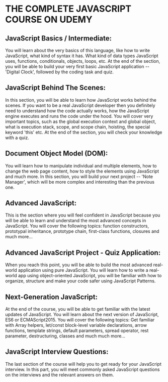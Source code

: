 # THE COMPLETE JAVASCRIPT COURSE ON UDEMY

## JavaScript Basics / Intermediate:

You will learn about the very basics of this language, like how to write JavaScript, what kind of syntax it has. What kind of data types JavaScript uses, functions, conditionals, objects, loops, etc. At the end of the section, you will be able to build your very first basic JavaScript application -- 'Digital Clock', followed by the coding task and quiz.

## JavaScript Behind The Scenes:

In this section, you will be able to learn how JavaScript works behind the scenes. If you want to be a real JavaScript developer then you definitely need to understand how the code actually works, how the JavaScript engine executes and runs the code under the hood. You will cover very important topics, such as the global execution context and global object, what is execution stack, scope, and scope chain, hoisting, the special keyword 'this' etc. At the end of the section, you will check your knowledge with a quiz.

## Document Object Model (DOM):

You will learn how to manipulate individual and multiple elements, how to change the web page content, how to style the elements using JavaScript and much more. In this section, you will build your next project -- 'Note Manager', which will be more complex and interesting than the previous one.

## Advanced JavaScript:

This is the section where you will feel confident in JavaScript because you will be able to learn and understand the most advanced concepts in JavaScript. You will cover the following topics: function constructors, prototypal inheritance, prototype chain, first-class functions, closures and much more...

## Advanced JavaScript Project - Quiz Application:

When you reach this point, you will be able to build the most advanced real-world application using pure JavaScript. You will learn how to write a real-world app using object-oriented JavaScript, you will be familiar with how to organize, structure and make your code safer using JavaScript Patterns.

## Next-Generation JavaScript:

At the end of the course, you will be able to get familiar with the latest updates of JavaScript. You will learn about the next version of JavaScript, ES6 or ECMAScript2015. You will cover the following topics: Get familiar with Array helpers, let/const block-level variable declarations, arrow functions, template strings, default parameters, spread operator, rest parameter, destructuring, classes and much much more...

## JavaScript Interview Questions:

The last section of the course will help you to get ready for your JavaScript interview. In this part, you will meet commonly asked JavaScript questions on the interviews and the relevant answers on them.
